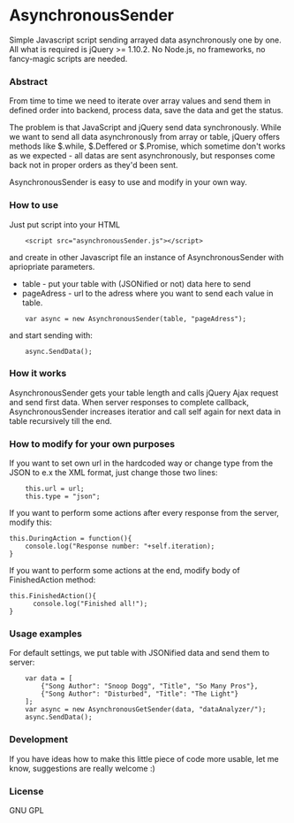 # AsynchronousSender

Simple Javascript script sending arrayed data asynchronously one by one. All what is required is jQuery >= 1.10.2. No Node.js, no frameworks, no fancy-magic scripts are needed.

### Abstract
From time to time we need to iterate over array values and send them in defined order into backend, process data, save the data and get the status.

The problem is that JavaScript and jQuery send data synchronously. While we want to send all data asynchronously from array or table, jQuery offers methods like $.while, $.Deffered or $.Promise, which sometime don't works as we expected - all datas are sent asynchronously, but responses come back not in proper orders as they'd been sent.

AsynchronousSender is easy to use and modify in your own way.

### How to use
Just put script into your HTML
```
    <script src="asynchronousSender.js"></script>
```

and create in other Javascript file an instance of AsynchronousSender with apriopriate parameters.
* table - put your table with (JSONified or not) data here to send
* pageAdress - url to the adress where you want to send each value in table.
```
    var async = new AsynchronousSender(table, "pageAdress");
```
and start sending with:
```
    async.SendData();
```

### How it works
AsynchronousSender gets your table length and calls jQuery Ajax request and send first data. When server responses to complete callback, AsynchronousSender increases iteratior and call self again for next data in table recursively till the end.

### How to modify for your own purposes
If you want to set own url in the hardcoded way or change type from the JSON to e.x the XML format, just change those two lines:
```
    this.url = url;
    this.type = "json";
```

If you want to perform some actions after every response from the server, modify this:
```
this.DuringAction = function(){
    console.log("Response number: "+self.iteration);
}
```

If you want to perform some actions at the end, modify body of FinishedAction method:

```
this.FinishedAction(){
      console.log("Finished all!");
}
```

### Usage examples
For default settings, we put table with JSONified data and send them to server:

```
    var data = [
        {"Song Author": "Snoop Dogg", "Title", "So Many Pros"},
        {"Song Author": "Disturbed", "Title": "The Light"}
    ];
    var async = new AsynchronousGetSender(data, "dataAnalyzer/");
    async.SendData();
```

### Development
If you have ideas how to make this little piece of code more usable, let me know, suggestions are really welcome :)

### License
GNU GPL
